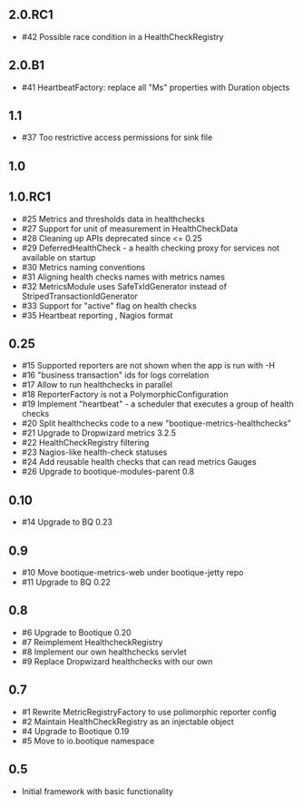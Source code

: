 ## 2.0.RC1

* #42 Possible race condition in a HealthCheckRegistry

## 2.0.B1

* #41 HeartbeatFactory: replace all "Ms" properties with Duration objects

## 1.1

* #37 Too restrictive access permissions for sink file

## 1.0

## 1.0.RC1

* #25 Metrics and thresholds data in healthchecks
* #27 Support for unit of measurement in HealthCheckData
* #28 Cleaning up APIs deprecated since <= 0.25
* #29 DeferredHealthCheck - a health checking proxy for services not available on startup
* #30 Metrics naming conventions
* #31 Aligning health checks names with metrics names 
* #32 MetricsModule uses SafeTxIdGenerator instead of StripedTransactionIdGenerator 
* #33 Support for "active" flag on health checks
* #35 Heartbeat reporting , Nagios format

## 0.25

* #15 Supported reporters are not shown when the app is run with -H
* #16 "business transaction" ids for logs correlation
* #17 Allow to run healthchecks in parallel
* #18 ReporterFactory is not a PolymorphicConfiguration
* #19 Implement "heartbeat" - a scheduler that executes a group of health checks
* #20 Split healthchecks code to a new "bootique-metrics-healthchecks"
* #21 Upgrade to Dropwizard metrics 3.2.5
* #22 HealthCheckRegistry filtering
* #23 Nagios-like health-check statuses
* #24 Add reusable health checks that can read metrics Gauges
* #26 Upgrade to bootique-modules-parent 0.8

## 0.10

* #14 Upgrade to BQ 0.23 

## 0.9

* #10 Move bootique-metrics-web under bootique-jetty repo
* #11 Upgrade to BQ 0.22

## 0.8

* #6 Upgrade to Bootique 0.20
* #7 Reimplement HealthcheckRegistry
* #8 Implement our own healthchecks servlet
* #9 Replace Dropwizard healthchecks with our own

## 0.7

* #1 Rewrite MetricRegistryFactory to use polimorphic reporter config
* #2 Maintain HealthCheckRegistry as an injectable object
* #4 Upgrade to Bootique 0.19
* #5 Move to io.bootique namespace

## 0.5

* Initial framework with basic functionality

